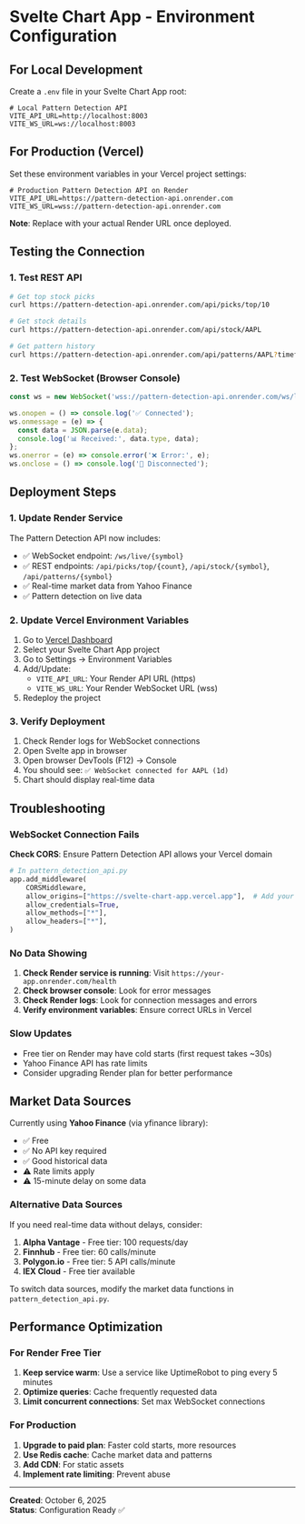 # Svelte Chart App - Environment Configuration

## For Local Development

Create a `.env` file in your Svelte Chart App root:

```env
# Local Pattern Detection API
VITE_API_URL=http://localhost:8003
VITE_WS_URL=ws://localhost:8003
```

## For Production (Vercel)

Set these environment variables in your Vercel project settings:

```env
# Production Pattern Detection API on Render
VITE_API_URL=https://pattern-detection-api.onrender.com
VITE_WS_URL=wss://pattern-detection-api.onrender.com
```

**Note**: Replace with your actual Render URL once deployed.

## Testing the Connection

### 1. Test REST API
```bash
# Get top stock picks
curl https://pattern-detection-api.onrender.com/api/picks/top/10

# Get stock details
curl https://pattern-detection-api.onrender.com/api/stock/AAPL

# Get pattern history
curl https://pattern-detection-api.onrender.com/api/patterns/AAPL?timeframe=1d&days=7
```

### 2. Test WebSocket (Browser Console)
```javascript
const ws = new WebSocket('wss://pattern-detection-api.onrender.com/ws/live/AAPL?timeframe=1d');

ws.onopen = () => console.log('✅ Connected');
ws.onmessage = (e) => {
  const data = JSON.parse(e.data);
  console.log('📊 Received:', data.type, data);
};
ws.onerror = (e) => console.error('❌ Error:', e);
ws.onclose = () => console.log('🔴 Disconnected');
```

## Deployment Steps

### 1. Update Render Service

The Pattern Detection API now includes:
- ✅ WebSocket endpoint: `/ws/live/{symbol}`
- ✅ REST endpoints: `/api/picks/top/{count}`, `/api/stock/{symbol}`, `/api/patterns/{symbol}`
- ✅ Real-time market data from Yahoo Finance
- ✅ Pattern detection on live data

### 2. Update Vercel Environment Variables

1. Go to [Vercel Dashboard](https://vercel.com/dashboard)
2. Select your Svelte Chart App project
3. Go to Settings → Environment Variables
4. Add/Update:
   - `VITE_API_URL`: Your Render API URL (https)
   - `VITE_WS_URL`: Your Render WebSocket URL (wss)
5. Redeploy the project

### 3. Verify Deployment

1. Check Render logs for WebSocket connections
2. Open Svelte app in browser
3. Open browser DevTools (F12) → Console
4. You should see: `✅ WebSocket connected for AAPL (1d)`
5. Chart should display real-time data

## Troubleshooting

### WebSocket Connection Fails

**Check CORS**: Ensure Pattern Detection API allows your Vercel domain
```python
# In pattern_detection_api.py
app.add_middleware(
    CORSMiddleware,
    allow_origins=["https://svelte-chart-app.vercel.app"],  # Add your domain
    allow_credentials=True,
    allow_methods=["*"],
    allow_headers=["*"],
)
```

### No Data Showing

1. **Check Render service is running**: Visit `https://your-app.onrender.com/health`
2. **Check browser console**: Look for error messages
3. **Check Render logs**: Look for connection messages and errors
4. **Verify environment variables**: Ensure correct URLs in Vercel

### Slow Updates

- Free tier on Render may have cold starts (first request takes ~30s)
- Yahoo Finance API has rate limits
- Consider upgrading Render plan for better performance

## Market Data Sources

Currently using **Yahoo Finance** (via yfinance library):
- ✅ Free
- ✅ No API key required
- ✅ Good historical data
- ⚠️ Rate limits apply
- ⚠️ 15-minute delay on some data

### Alternative Data Sources

If you need real-time data without delays, consider:

1. **Alpha Vantage** - Free tier: 100 requests/day
2. **Finnhub** - Free tier: 60 calls/minute
3. **Polygon.io** - Free tier: 5 API calls/minute
4. **IEX Cloud** - Free tier available

To switch data sources, modify the market data functions in `pattern_detection_api.py`.

## Performance Optimization

### For Render Free Tier

1. **Keep service warm**: Use a service like UptimeRobot to ping every 5 minutes
2. **Optimize queries**: Cache frequently requested data
3. **Limit concurrent connections**: Set max WebSocket connections

### For Production

1. **Upgrade to paid plan**: Faster cold starts, more resources
2. **Use Redis cache**: Cache market data and patterns
3. **Add CDN**: For static assets
4. **Implement rate limiting**: Prevent abuse

---

**Created**: October 6, 2025  
**Status**: Configuration Ready ✅

